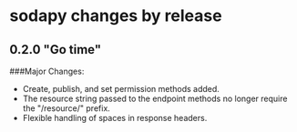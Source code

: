 sodapy changes by release
==========================

## 0.2.0 "Go time"

###Major Changes:

* Create, publish, and set permission methods added.
* The resource string passed to the endpoint methods no longer require the "/resource/" prefix.
* Flexible handling of spaces in response headers.

